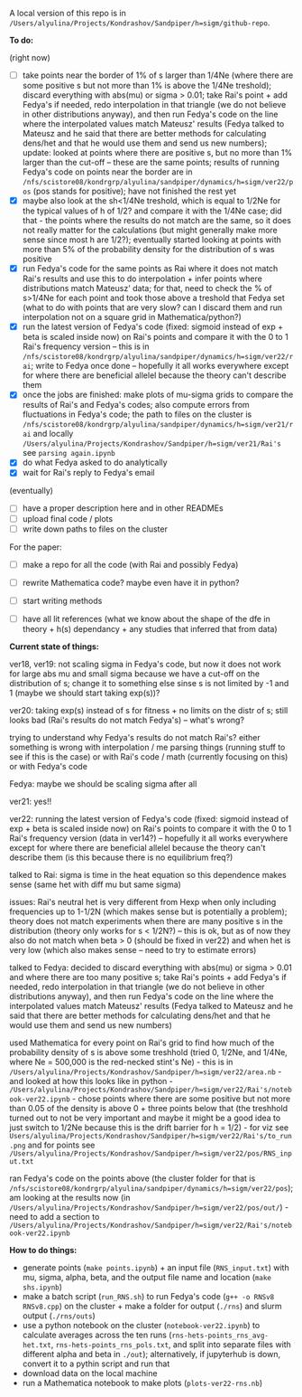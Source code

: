 A local version of this repo is in `/Users/alyulina/Projects/Kondrashov/Sandpiper/h=sigm/github-repo`.

**To do:**

(right now)
- [ ] take points near the border of 1% of s larger than 1/4Ne (where there are some positive s but not more than 1% is above the 1/4Ne treshold); discard everything with abs(mu) or sigma > 0.01; take Rai's point + add Fedya's if needed, redo interpolation in that triangle (we do not believe in other distributions anyway), and then run Fedya's code on the line where the interpolated values match Mateusz' results (Fedya talked to Mateusz and he said that there are better methods for calculating dens/het and that he would use them and send us new numbers); update: looked at points where there are positive s, but no more than 1% larger than the cut-off – these are the same points; results of running Fedya's code on points near the border are in `/nfs/scistore08/kondrgrp/alyulina/sandpiper/dynamics/h=sigm/ver22/pos` (pos stands for positive); have not finished the rest yet
- [x] maybe also look at the sh<1/4Ne treshold, which is equal to 1/2Ne for the typical values of h of 1/2? and compare it with the 1/4Ne case; did that - the points where the results do not match are the same, so it does not really matter for the calculations (but might generally make more sense since most h are 1/2?); eventually started looking at points with more than 5% of the probability density for the distribution of s was positive
- [x] run Fedya's code for the same points as Rai where it does not match Rai's results and use this to do interpolation + infer points where distributions match Mateusz' data; for that, need to check the % of s>1/4Ne for each point and took those above a treshold that Fedya set (what to do with points that are very slow? can I discard them and run interpolation not on a square grid in Mathematica/python?)
- [x] run the latest version of Fedya's code (fixed: sigmoid instead of exp + beta is scaled inside now) on Rai's points and compare it with the 0 to 1 Rai's frequency version – this is in `/nfs/scistore08/kondrgrp/alyulina/sandpiper/dynamics/h=sigm/ver22/rai`; write to Fedya once done – hopefully it all works everywhere except for where there are beneficial allelel because the theory can't describe them
- [x] once the jobs are finished: make plots of mu-sigma grids to compare the results of Rai's and Fedya's codes; also compute errors from fluctuations in Fedya's code; the path to files on the cluster is `/nfs/scistore08/kondrgrp/alyulina/sandpiper/dynamics/h=sigm/ver21/rai` and locally `/Users/alyulina/Projects/Kondrashov/Sandpiper/h=sigm/ver21/Rai's` see `parsing again.ipynb`
- [x] do what Fedya asked to do analytically
- [x] wait for Rai's reply to Fedya's email

(eventually)
- [ ] have a proper description here and in other READMEs
- [ ] upload final code / plots
- [ ] write down paths to files on the cluster

For the paper:
- [ ] make a repo for all the code (with Rai and possibly Fedya)
- [ ] rewrite Mathematica code? maybe even have it in python?
- [ ] start writing methods 
- [ ] have all lit references (what we know about the shape of the dfe in theory + h(s) dependancy + any studies that inferred that from data)


**Current state of things:**

ver18, ver19: not scaling sigma in Fedya's code, but now it does not work for large abs mu and small sigma because we have a cut-off on the distribution of s; change it to something else sinse s is not limited by -1 and 1 (maybe we should start taking exp(s))?

ver20: taking exp(s) instead of s for fitness + no limits on the distr of s; still looks bad (Rai's results do not match Fedya's) – what's wrong?

trying to understand why Fedya's results do not match Rai's? either something is wrong with interpolation / me parsing things (running stuff to see if this is the case) or with Rai's code / math (currently focusing on this) or with Fedya's code 

Fedya: maybe we should be scaling sigma after all

ver21: yes!!

ver22: running the latest version of Fedya's code (fixed: sigmoid instead of exp + beta is scaled inside now) on Rai's points to compare it with the 0 to 1 Rai's frequency version (data in ver14?) – hopefully it all works everywhere except for where there are beneficial allelel because the theory can't describe them (is this because there is no equilibrium freq?)

talked to Rai: sigma is time in the heat equation so this dependence makes sense (same het with diff mu but same sigma)

issues: Rai's neutral het is very different from Hexp when only including frequencies up to 1-1/2N (which makes sense but is potentially a problem);
theory does not match experiments when there are many positive s in the distribution (theory only works for s < 1/2N?) – this is ok, but as of now they also do not match when beta > 0 (should be fixed in ver22) and when het is very low (which also makes sense – need to try to estimate errors)

talked to Fedya: decided to discard everything with abs(mu) or sigma > 0.01 and where there are too many positive s; take Rai's points + add Fedya's if needed, redo interpolation in that triangle (we do not believe in other distributions anyway), and then run Fedya's code on the line where the interpolated values match Mateusz' results (Fedya talked to Mateusz and he said that there are better methods for calculating dens/het and that he would use them and send us new numbers)

used Mathematica for every point on Rai's grid to find how much of the probability density of s is above some treshhold (tried 0, 1/2Ne, and 1/4Ne, where Ne = 500,000 is the red-necked stint's Ne) - this is in `/Users/alyulina/Projects/Kondrashov/Sandpiper/h=sigm/ver22/area.nb` - and looked at how this looks like in python - `/Users/alyulina/Projects/Kondrashov/Sandpiper/h=sigm/ver22/Rai's/notebook-ver22.ipynb` - chose points where there are some positive but not more than 0.05 of the density is above 0 + three points below that (the treshhold turned out to not be very important and maybe it might be a good idea to just switch to 1/2Ne because this is the drift barrier for h = 1/2) - for viz see `Users/alyulina/Projects/Kondrashov/Sandpiper/h=sigm/ver22/Rai's/to_run.png` and for points see `/Users/alyulina/Projects/Kondrashov/Sandpiper/h=sigm/ver22/pos/RNS_input.txt`

ran Fedya's code on the points above (the cluster folder for that is `/nfs/scistore08/kondrgrp/alyulina/sandpiper/dynamics/h=sigm/ver22/pos`); am looking at the results now (in `/Users/alyulina/Projects/Kondrashov/Sandpiper/h=sigm/ver22/pos/out/`) - need to add a section to `/Users/alyulina/Projects/Kondrashov/Sandpiper/h=sigm/ver22/Rai's/notebook-ver22.ipynb`


**How to do things:**
- generate points (`make points.ipynb`) + an input file (`RNS_input.txt`) with mu, sigma, alpha, beta, and the output file name and location (`make shs.ipynb`)
- make a batch script (`run_RNS.sh`) to run Fedya's code (`g++ -o RNSv8 RNSv8.cpp`) on the cluster + make a folder for output (`./rns`) and slurm output (`./rns/outs`)
- use a python notebook on the cluster (`notebook-ver22.ipynb`) to calculate averages across the ten runs (`rns-hets-points_rns_avg-het.txt`, `rns-hets-points_rns_pols.txt`, and split into separate files with different alpha and beta in `./out`); alternatively, if jupyterhub is down, convert it to a pythin script and run that 
- download data on the local machine
- run a Mathematica notebook to make plots (`plots-ver22-rns.nb`)
